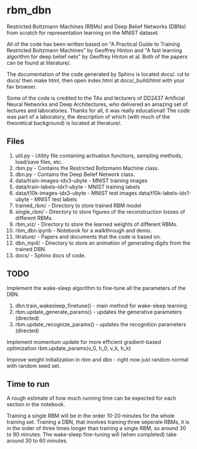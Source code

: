 # rbm_dbn

Restricted Boltzmann Machines (RBMs) and Deep Belief Networks (DBNs) from scratch for representation learning on the MNIST dataset.

All of the code has been written based on "A Practical Guide to Training Restricted Boltzmann Machines" by Geoffrey Hinton and "A fast learning algorithm for deep belief nets" by Geoffrey Hinton et al. Both of the papers can be found at literature/.

The documentation of the code generated by Sphinx is located docs/. cd to docs/ then make html, then open index.html at docs/_build/html with your fav browser.

Some of the code is credited to the TAs and lecturers of DD2437 Artificial Neural Networks and Deep Architectures, who delivered an amazing set of lectures and laboratories. Thanks for all, it was really educational! The code was part of a laboratory, the description of which (with much of the theoretical background) is located at literature/.

## Files

1. util.py - Utility file containing activation functions, sampling methods, load/save files, etc.
2. rbm.py - Contains the Restricted Boltzmann Machine class.
3. dbn.py - Contains the Deep Belief Network class.
4. data/train-images-idx3-ubyte - MNIST training images
5. data/train-labels-idx1-ubyte - MNIST training labels
6. data/t10k-images-idx3-ubyte - MNIST test images
data/t10k-labels-idx1-ubyte - MNIST test labels
7. trained_rbm/ - Directory to store trained RBM model
8. single_rbm/ - Directory to store figures of the reconstruction losses of different RBMs.
9. rbm_viz/ - Directory to store the learned weights of different RBMs.
10. rbm_dbn.ipynb - Notebook for a walkthrough and demo.
11. litrature/ - Papers and documents that the code is based on.
12. dbn_mp4/ - Directory to store an animation of generating digits from the trained DBN.
13. docs/ - Sphinx docs of code.
    
## TODO

Implement the wake-sleep algorithm to fine-tune all the parameters of the DBN. 
1. dbn.train_wakesleep_finetune() - main method for wake-sleep learning 
2. rbm.update_generate_params() - updates the generative parameters (directed)
3. rbm.update_recognize_params() - updates the recognition parameters (directed)	

Implement momentum update for more efficient gradient-based optimization
rbm.update_params(v_0, h_0, v_k, h_k)

Improve weight initialization in rbm and dbn - right now just random normal with random seed set.

## Time to run

A rough estimate of how much running time can be expected for each section in the notebook.

Training a single RBM will be in the order 10-20 minutes for the whole training set.
Training a DBN, that involves training three seperate RBMs, it is in the order of three times longer than training a single RBM, so around 30 to 90 minutes.
The wake-sleep fine-tuning will (when completed) take around 30 to 60 minutes.


